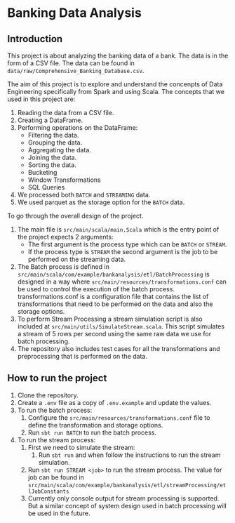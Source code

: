 # Banking Data Analysis
## Introduction
This project is about analyzing the banking data of a bank. The data is in the form of a CSV file. The data can be found in `data/raw/Comprehensive_Banking_Database.csv`.

The aim of this project is to explore and understand the concenpts of Data Engineering specifically from Spark and using Scala. The concepts that we used in this project are:
1. Reading the data from a CSV file.
2. Creating a DataFrame.
3. Performing operations on the DataFrame:
    - Filtering the data.
    - Grouping the data.
    - Aggregating the data.
    - Joining the data.
    - Sorting the data.
    - Bucketing
    - Window Transformations
    - SQL Queries
4. We processed both `BATCH` and `STREAMING` data.
5. We used parquet as the storage option for the `BATCH` data.

To go through the overall design of the project.
1. The main file is `src/main/scala/main.Scala` which is the entry point of the project expects 2 arguments:
    - The first argument is the process type which can be `BATCH` or `STREAM`.
    - If the process type is `STREAM` the second argument is the job to be performed on the streaming data.
2. The Batch process is defined in `src/main/scala/com/example/bankanalysis/etl/BatchProcessing` is designed in a way where `src/main/resources/transformations.conf` can be used to control the execution of the batch process. transformations.conf is a configuration file that contains the list of transformations that need to be performed on the data and also the storage options.
3. To perform Stream Processing a stream simulation script is also included at `src/main/utils/SimulateStream.scala`. This script simulates a stream of 5 rows per second using the same raw data we use for batch processing.
4. The repository also includes test cases for all the transformations and preprocessing that is performed on the data.

## How to run the project
1. Clone the repository.
2. Create a `.env` file as a copy of `.env.example` and update the values.
3. To run the batch process:
   1. Configure the `src/main/resources/transformations.conf` file to define the transformation and storage options.
   2. Run `sbt run BATCH` to run the batch process.
4. To run the stream process:
   1. First we need to simulate the stream:
      1. Run `sbt run` and when follow the instructions to run the stream simulation.
   2. Run `sbt run STREAM <job>` to run the stream process. The value for job can be found in `src/main/scala/com/example/bankanalysis/etl/streamProcessing/etlJobConstants`
   3. Currently only console output for stream processing is supported. But a similar concept of system design used in batch processing will be used in the future.

     
